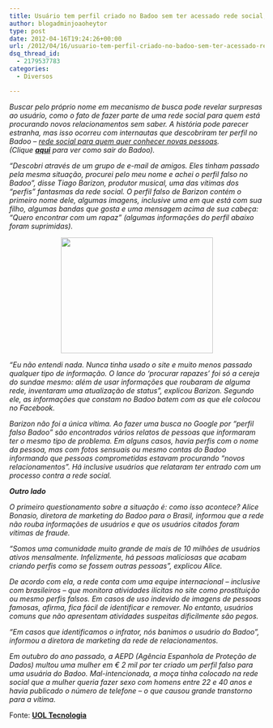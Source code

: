 ```yaml
---
title: Usuário tem perfil criado no Badoo sem ter acessado rede social, site alega fraude…
author: blogadminjoaoheytor
type: post
date: 2012-04-16T19:24:26+00:00
url: /2012/04/16/usuario-tem-perfil-criado-no-badoo-sem-ter-acessado-rede-social-site-alega-fraude/
dsq_thread_id:
  - 2179537783
categories:
  - Diversos

---
```

_Buscar pelo próprio nome em mecanismo de busca pode revelar surpresas ao usuário, como o fato de fazer parte de uma rede social para quem está procurando novos relacionamentos sem saber. A história pode parecer estranha, mas isso ocorreu com internautas que descobriram ter perfil no Badoo – [rede social para quem quer conhecer novas pessoas][1]. (Clique [**aqui**][2] para ver como sair do Badoo)._

_“Descobri através de um grupo de e-mail de amigos. Eles tinham passado pela mesma situação, procurei pelo meu nome e achei o perfil falso no Badoo”, disse Tiago Barizon, produtor musical, uma das vítimas dos “perfis&#8221; fantasmas da rede social. O perfil falso de Barizon contém o primeiro nome dele, algumas imagens, inclusive uma em que está com sua filho, algumas bandas que gosta e uma mensagem acima de sua cabeça: “Quero encontrar com um rapaz” (algumas informações do perfil abaixo foram suprimidas)._

<p style="text-align: center">
  <em><a href="/img/sites/4/2012/04/pagina-do-badoo-do-usuario-tiago-barizon-1334092853277_564x430.jpg"><img loading="lazy" class="alignnone size-medium wp-image-512" title="pagina-do-badoo-do-usuario-tiago-barizon-1334092853277_564x430" src="/img/sites/4/2012/04/pagina-do-badoo-do-usuario-tiago-barizon-1334092853277_564x430-300x228.jpg" alt="" width="300" height="228" /></a></em>
</p>

_“Eu não entendi nada. Nunca tinha usado o site e muito menos passado qualquer tipo de informação. O lance do ‘procurar rapazes’ foi só a cereja do sundae mesmo: além de usar informações que roubaram de alguma rede, inventaram uma atualização de status”, explicou Barizon. Segundo ele, as informações que constam no Badoo batem com as que ele colocou no Facebook._

_Barizon não foi a única vítima. Ao fazer uma busca no Google por “perfil falso Badoo” são encontrados vários relatos de pessoas que informaram ter o mesmo tipo de problema. Em alguns casos, havia perfis com o nome da pessoa, mas com fotos sensuais ou mesmo contas do Badoo informando que pessoas comprometidas estavam procurando “novos relacionamentos”. Há inclusive usuários que relataram ter entrado com um processo contra a rede social._

_**Outro lado**_

_O primeiro questionamento sobre a situação é: como isso acontece? Alice Bonasio, diretora de marketing do Badoo para o Brasil, informou que a rede não rouba informações de usuários e que os usuários citados foram vítimas de fraude._

_“Somos uma comunidade muito grande de mais de 10 milhões de usuários ativos mensalmente. Infelizmente, há pessoas maliciosas que acabam criando perfis como se fossem outras pessoas”, explicou Alice._

_De acordo com ela, a rede conta com uma equipe internacional – inclusive com brasileiros – que monitora atividades ilícitas no site como prostituição ou mesmo perfis falsos. Em casos de uso indevido de imagens de pessoas famosas, afirma, fica fácil de identificar e remover. No entanto, usuários comuns que não apresentam atividades suspeitas dificilmente são pegos._

_“Em casos que identificamos o infrator, nós banimos o usuário do Badoo”, informou a diretora de marketing da rede de relacionamentos._

_Em outubro do ano passado, a AEPD (Agência Espanhola de Proteção de Dados) multou uma mulher em € 2 mil por ter criado um perfil falso para uma usuária do Badoo. Mal-intencionada, a moça tinha colocado na rede social que a mulher queria fazer sexo com homens entre 22 e 40 anos e havia publicado o número de telefone – o que causou grande transtorno para a vítima._

Fonte: **<a href="http://tecnologia.uol.com.br/ultimas-noticias/redacao/2012/04/11/usuarios-tem-perfil-criado-no-badoo-sem-nunca-terem-acessado-site-rede-alega-fraude.jhtm" target="_blank">UOL Tecnologia</a>**

 [1]: http://tecnologia.uol.com.br/ultimas-noticias/redacao/2012/02/24/rede-social-da-pegacao-badoo-promove-de-amizade-a-sexo-casual.jhtm
 [2]: http://tecnologia.uol.com.br/ultimas-noticias/redacao/2012/04/11/usuarios-tem-perfil-criado-no-badoo-sem-nunca-terem-acessado-site-rede-alega-fraude.jhtm#linkbadoo